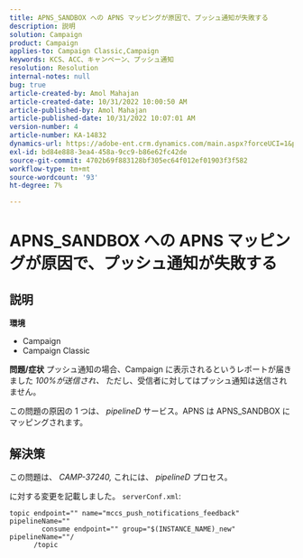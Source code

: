 ```yaml
---
title: APNS_SANDBOX への APNS マッピングが原因で、プッシュ通知が失敗する
description: 説明
solution: Campaign
product: Campaign
applies-to: Campaign Classic,Campaign
keywords: KCS、ACC、キャンペーン、プッシュ通知
resolution: Resolution
internal-notes: null
bug: true
article-created-by: Amol Mahajan
article-created-date: 10/31/2022 10:00:50 AM
article-published-by: Amol Mahajan
article-published-date: 10/31/2022 10:07:01 AM
version-number: 4
article-number: KA-14832
dynamics-url: https://adobe-ent.crm.dynamics.com/main.aspx?forceUCI=1&pagetype=entityrecord&etn=knowledgearticle&id=858fafe5-0259-ed11-9561-6045bd006079
exl-id: bd84e888-3ea4-458a-9cc9-b86e62fc42de
source-git-commit: 4702b69f883128bf305ec64f012ef01903f3f582
workflow-type: tm+mt
source-wordcount: '93'
ht-degree: 7%

---
```


# APNS_SANDBOX への APNS マッピングが原因で、プッシュ通知が失敗する

## 説明

<b>環境</b>
- Campaign
- Campaign Classic



<b>問題/症状</b>
プッシュ通知の場合、Campaign に表示されるというレポートが届きました *100%が送信され、* ただし、受信者に対してはプッシュ通知は送信されません。

この問題の原因の 1 つは、 *pipelineD* サービス。APNS は APNS_SANDBOX にマッピングされます。


## 解決策


この問題は、 *CAMP-37240,* これには、 *pipelineD* プロセス。

に対する変更を記載しました。 `serverConf.xml`:


```
topic endpoint="" name="mccs_push_notifications_feedback" pipelineName=""
        consume endpoint="" group="$(INSTANCE_NAME)_new" pipelineName=""/
      /topic
```
